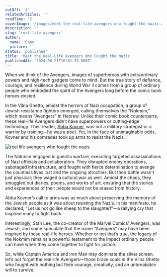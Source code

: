 ```yaml
---
cutOff: '3'
relatedArticles: ''
readTime: '2'
coverImage: '/images/meet-the-real-life-avengers-who-fought-the-nazis-a-g3Nz.webp'
description: ''
slug: 'real-life-avengers'
author:
  name: 'Camy'
  picture: ''
status: 'published'
title: 'Meet the Real-Life Avengers Who Fought the Nazis'
publishedAt: '2024-08-21T16:01:33.000Z'
---
```


When we think of the Avengers, images of superheroes with extraordinary powers and high-tech gadgets come to mind. But the true story of defiance, courage, and resilience during World War II comes from a group of ordinary people who embodied the spirit of the Avengers long before the comic book heroes existed.

In the Vilna Ghetto, amidst the horrors of Nazi occupation, a group of Jewish resistance fighters emerged, calling themselves the "Nokmim," which means "Avengers" in Hebrew. Unlike their comic book counterparts, these real-life Avengers didn’t have superpowers or cutting-edge technology. Their leader, [Abba Kovner](https://encyclopedia.ushmm.org/content/en/article/abba-kovner), was not a military strategist or a warrior by training—he was a poet. Yet, in the face of unimaginable odds, Kovner and his comrades took up arms to resist the Nazis.

![real life avengers who fought the nazis](/images/meet-the-real-life-avengers-who-fought-the-nazis-a-k0Mj.webp)

The Nokmim engaged in guerilla warfare, executing targeted assassinations of Nazi officials and collaborators. They disrupted enemy operations, sabotaged infrastructure, and fought with fierce determination to avenge the countless lives lost and the ongoing atrocities. But their battle wasn't just physical; they waged a cultural war as well. Amidst the chaos, they smuggled out diaries, poems, and works of art, ensuring that the stories and experiences of their people would not be erased from history.

Abba Kovner’s call to arms was as much about preserving the memory of the Jewish people as it was about resisting the Nazis. In his manifesto, he declared, "Let us not go like sheep to the slaughter!"—a rallying cry that inspired many to fight back.

Interestingly, Stan Lee, the co-creator of the Marvel Comics’ Avengers, was Jewish, and some speculate that the name "Avengers" may have been inspired by these real-life heroes. Whether or not that’s true, the legacy of the Nokmim remains a powerful testament to the impact ordinary people can have when they come together to fight for justice.

So, while Captain America and Iron Man may dominate the silver screen, let’s not forget the real-life Avengers—those brave souls in the Vilna Ghetto who fought with nothing but their courage, creativity, and an unbreakable will to survive.
